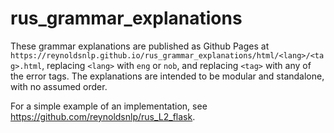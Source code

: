 # rus_grammar_explanations

These grammar explanations are published as Github Pages at `https://reynoldsnlp.github.io/rus_grammar_explanations/html/<lang>/<tag>.html`, replacing `<lang>` with `eng` or `nob`, and replacing `<tag>` with any of the error tags. The explanations are intended to be modular and standalone, with no assumed order.

For a simple example of an implementation, see https://github.com/reynoldsnlp/rus_L2_flask.

